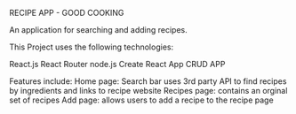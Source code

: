 RECIPE APP - GOOD COOKING

An application for searching and adding recipes.

This Project uses the following technologies:

React.js
React Router
node.js
Create React App
CRUD APP


Features include:
Home page:
  Search bar uses 3rd party API to find recipes by ingredients and links to recipe website
Recipes page:
  contains an orginal set of recipes
Add page:
  allows users to add a recipe to the recipe page 

